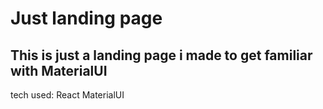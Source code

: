 
# Just landing page

## This is just a landing page i made to get familiar with MaterialUI

tech used:
React
MaterialUI

